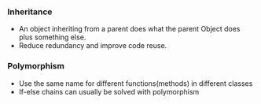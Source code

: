 ### Inheritance 
 - An object inheriting from a parent does what the parent Object does plus something else.
 - Reduce redundancy and improve code reuse.

### Polymorphism
 
- Use the same name for different functions(methods) in different classes
- If-else chains can usually be solved with polymorphism
